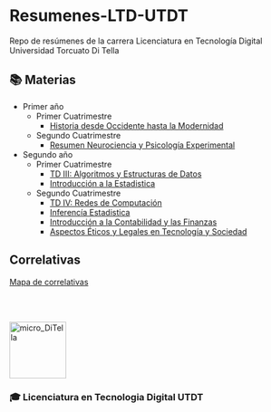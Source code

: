 # Resumenes-LTD-UTDT
Repo de resúmenes de la carrera Licenciatura en Tecnología Digital Universidad Torcuato Di Tella

## 📚 Materias

- Primer año
  - Primer Cuatrimestre
    - [Historia desde Occidente hasta la Modernidad](https://github.com/IgnacioPardo/Resumenes-LTD-UTDT/tree/main/Resumenes_HDO)
  - Segundo Cuatrimestre
    - [Resumen Neurociencia y Psicología Experimental](https://github.com/IgnacioPardo/Resumenes-LTD-UTDT/tree/main/Resumenes_Neurociencia)
- Segundo año
  - Primer Cuatrimestre
    - [TD III: Algoritmos y Estructuras de Datos](https://github.com/IgnacioPardo/Resumen_TDIII/)
    - [Introducción a la Estadistica](https://github.com/IgnacioPardo/Resumen-Introduccion-a-la-Estadistica/)
  - Segundo Cuatrimestre
    - [TD IV: Redes de Computación](https://docs.google.com/document/d/1avRQlukmTMZIND0Bynwc_X0O6HmaBthF9ZQCWQ_y3F4)
    - [Inferencía Estadistica](https://github.com/IgnacioPardo/Inferencia_Estadistica/blob/main/resumen.pdf)
    - [Introducción a la Contabilidad y las Finanzas](https://docs.google.com/document/d/11ir8hRMORxRVojhuUToKc78AeOlRWVdg8PbpN2G6Gug/edit#heading=h.pj6bl02gqr2i)
    - [Aspectos Éticos y Legales en Tecnología y Sociedad](https://docs.google.com/document/d/1KigQkCrlHuyXkE911BWC-KcHFnWKEXvuxu9LeR3dYv0/edit)

## Correlativas

[Mapa de correlativas](https://ignaciopardo.github.io/Correlativas-LTD-UTDT/)

<br/><br/>

<img width="100" alt="micro_DiTella" src="https://user-images.githubusercontent.com/65306107/192430603-af6002c9-8410-4f2f-a68f-1a6b3f1f1337.png"> 

### 🎓 Licenciatura en Tecnologia Digital UTDT
